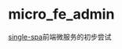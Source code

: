 # micro_fe_admin 
<a href="https://zh-hans.single-spa.js.org/" target="_blank">single-spa</a>前端微服务的初步尝试 
